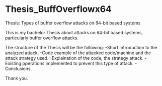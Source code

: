 # Thesis_BuffOverflowx64
Thesis: Types of buffer overflow attacks on 64-bit based systems

This is my bachelor Thesis about attacks on 64-bit based systems, particularly buffer overflow attacks.

The structure of the Thesis will be the following:
-Short introduction to the analyzed attack.
-Code example of the attacked code/machine and the attack strategy used.
-Explaination of the code, the strategy attack.
-Existing pperations implemented to prevent this type of attack.
-Conclusions.

Thank you.
